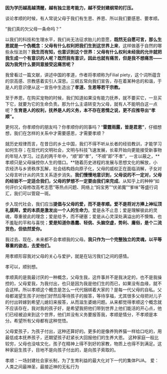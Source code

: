 **因为学历越高越清醒，越有独立思考能力，越不受封建纲常的打压。**

谈论孝顺的时候，有人常说父母于我们有生恩、养恩、所以我们要感恩、要孝顺。

“我们真的欠父母一条命吗？”

以我们的科技和生理水平，我们尚无法征求胎儿的意愿，**既然无自愿可言，那么生恩就是一个伪概念：父母有什么权利把我们生到这世界上来**，这样做基于自然的哪些永恒法则？**我生而有知，也意识到这个世界：父母有什么权利未经我的允许就把我生成一个有意识的人呢？既然我有意识，因此也就有痛苦，但是我不想痛苦——因为我凭什么要同意接受这痛苦呢？**

我曾看过一篇文献，讲述中国的孝道，作者将孝顺称为Filial piety，这个词所蕴含的崇高感、宗教感着实引人深思。三纲五常向我们宣告，存在着某种总的和谐，于是人的意识便从这一宣告中生造出了**孝道、生恩等若干宗教。**

至于养恩，在购买宠物的时候，我们知道如果没有能力抚养，就不要买它，一旦买下它，就要为它的生命负责。那为什么主语转变为父母，就有人不能明白这一点呢？**生育是人的权利，抚养是人的义务，本不存在恩情之说，更不应推导出“孝顺”。**

更何况，你孝顺你的朋友吗？你孝顺你的同事吗？“**雷霆雨露，皆是君恩”**，仔细想想，我们在怎样的关系中才需要感恩，才需要孝顺？

就历史规律而言，在昔日的乡土中国，我们不得不听从长者的经验教训，才能学习如何生存；在现代的文明社会，文明与科技飞速发展，长辈开始向更能接受新事物的年轻人学习。过去的两千年中，“顺”即“孝”，“不顺”即“不孝”，一言以蔽之，**孝顺只是父母操控你人生的借口。**随着历史进程的发展与思想文化的解放，小农经济与乡贤秩序瓦解，社会结构趋向原子化，父母的威权正在面临消解，子女对父母言听计从的共生关系逐步消失。**我们慢慢地意识到，父母说的不一定对，父母的经验不一定适合我们，父母的梦想不一定要由我们来完成**。从知乎上的种种“如何评价父母修改高考志愿”等热点问题、网络上“妈宝男”“伏弟魔”“爹味”等盛行词汇，我们可以管窥一斑。

步入现代社会，我们应当**提倡与父母的爱，而不是孝顺。爱不是将对方捧上神坛顶礼膜拜，爱的本质是激发出一个人的生命力**。爱是永不止息；爱是理解彼此的灵魂，尊重彼此的理念；爱是给予，而不硬塞；爱是从心灵深处满溢出的不懊悔，也不羞耻的平和与喜悦；**爱是知道你愚蠢、轻佻、头脑空虚，势利、庸俗，是个二流货色，但依然爱你。**

我过去、现在、未来都不会孝顺我的父母。**我只作为一个完整独立的灵魂，以平等尊重的姿态，去爱他们。**

用孝顺形容我对父母的关心与爱护，就是在玷污我们之间的感情。



孝可以，顺别想。



孝顺真的是我最讨厌的一种概念，父母生我，这件事并不是我决定的，也不是我操控的，父母爱我，为我付出，也只是因为我是他们生的而已，如果没有血缘，就不会这样。所以孝顺这个概念是怎么一代代捆绑着大家的？是每一代父母的自私。父母都渴望生孩子对他们好然后等待孩子的报答，等待享福，尤其很多父母把对儿子的付出转嫁到希望儿媳妇来报答，从而滋生婆媳问题。从来都觉得孝顺这个概念就不应该存在，我对我的孩子好，是希望我把他们带到世界上他们能活的开心点，他们已经被迫来到这个世界，他们并没有义务要报答我，孝顺是情分，不孝顺是本分。希望所有父母都有这种觉悟。



父母爱孩子，为孩子付出，这种还算好的。更多的是像养狗养猫一样给口吃的，用最低成本抚养孩子，还期望孩子赶紧长大回报他们的生养大恩。
这种家庭一般比较穷，父母也没啥文化，孩子在精神上得不到好的家教，物质上也得不到满足。这种家庭生孩子，目地不是向孩子付出的，是向孩子索取的。



孝顺：一场封建社会家长制，为了生育利益的最大化对下一代的集体PUA。
爱：人类之间最神圣，最接近神的无私行为